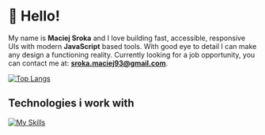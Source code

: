 # 👋 Hello!
My name is **Maciej Sroka** and I love building fast, accessible, responsive UIs with modern **JavaScript** based tools. With good eye to detail I can make any design a functioning reality. Currently looking for a job opportunity, you can contact me at: **sroka.maciej93@gmail.com**.

[![Top Langs](https://github-readme-stats.vercel.app/api/top-langs/?username=husky93&theme=apprentice&layout=compact)](https://github.com/anuraghazra/github-readme-stats)

## Technologies i work with
[![My Skills](https://skillicons.dev/icons?i=js,ts,react,html,css,redux,styledcomponents,sass,webpack,vite,next,firebase,jest,git&perline=7)](https://skillicons.dev)


<!---
husky93/husky93 is a ✨ special ✨ repository because its `README.md` (this file) appears on your GitHub profile.
You can click the Preview link to take a look at your changes.
--->
